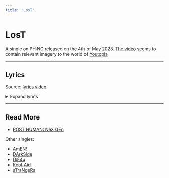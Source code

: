 ```yaml
---
title: "LosT"
---
```

#  LosT

A single on PH:NG released on the 4th of May 2023. [The video](https://www.youtube.com/watch?v=xv-70a6yXfM) 
seems to contain relevant imagery to the world of [Youtopia](../lore/youtopia)

***

## Lyrics

Source: [lyrics video](https://www.youtube.com/watch?v=L6tHMDaGgho).

<details class="lyrics">
<summary>Expand lyrics</summary>

> watching evangelion
> with a big fat slug of ketamine
> i lost the plot a little while ago, oh-oh
> my dog just died
> my friends hate me
> i saw myself on mtv
> and my ego is not my amigo
>
> oh, maybe i don't belong on this planet
> red crescent moons all over my hands
> it's too much to take
> i can't understand it
>
> someone, tell me
> why am i this way?
> stupid medicine not doing anything
> what the hell is fucking wrong with me?
> i guess there's no remedy
> i'm so terribly lost
>
> imaginary enemies
> suicidal tendencies
> serotonin's proper on its arse, oh-oh
> i used to go to therapy
> but the doctor tried to section me
> the next time that i open up
> to someone will be my autopsy 
>
> because i don't think i belong on this planet
> red crescent moons all over my hands
> it's too much to take,
> i can't fucking stand it
>
> someone, tell me
> why am i this way?
> stupid medicine not doing anything
> what the hell is fucking wrong with me?
> i guess there's no remedy
> own worst enemy
> i'm so terribly lost
>
> if i keep this up
> i think i'm gonna break down
> if i keep this up
> i think i'm gonna break down
> i think i'm gonna break down
> i think i'm gonna break down
>
> someone, tell me
> why am i this way?
> stupid medicine not doing anything
> what the hell is fucking wrong with me?
> i guess there's no remedy
> i'm so terribly lost
> why am i this way?
> stupid medicine not doing anything
> what the hell is fucking wrong with me?
> i guess there's no remedy
> own worst enemy
> i'm so terribly lost

</details>

***

## Read More

- [POST HUMAN: NeX GEn](ph-nex-gen)

Other singles:

- [AmEN!](song-amen.md)
- [DArkSide](song-darkside.md)
- [DiE4u](song-die4u.md)
- [Kool-Aid](song-koolaid.md)
- [sTraNgeRs](song-strangers.md)